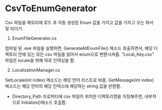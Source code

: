 # CsvToEnumGenerator
Csv 파일을 메모리에 로드 후 자동 생성된 Enum 값을 가지고 값을 가지고 오는 파서 및 리더기.

1. EnumFileGenerator.cs

컴파일 된 .exe 파일을 실행하면,
GenerateAllEnumFile() 메소드 호출하면서, 해당 디렉토리 안에 있는 모든 csv 파일을 읽어서 enum으로 변환시켜줌.
"Local_Key.csv" 파일은 locale을 위해 따로 인덱싱을 함.

2. LocalizationManager.cs

SetLocale(int index) 메소드는 해당 언어 리스트로 바꿈.
GetMessage(int index) 메소드는 해당 언어의 해당 인덱스에 해당하는 string 값을 반환함.

* Directory_Path 프로퍼티에 csv 파일이 위치한 디렉토리명을 지정해주면, 내부적으로 Initialize()메소드 호출함.
